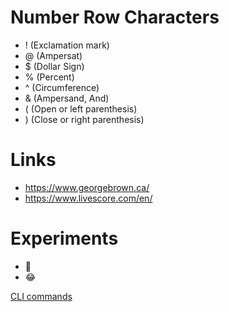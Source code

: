 # Number Row Characters
- ! (Exclamation mark)
- @ (Ampersat)
- $ (Dollar Sign)
- % (Percent)
- ^ (Circumference)
- & (Ampersand, And)
- ( (Open or left parenthesis)
- ) (Close or right parenthesis)

# Links
- https://www.georgebrown.ca/
- https://www.livescore.com/en/

# Experiments
- 🤣
- 😂


[CLI commands](Docs/Cli.md)